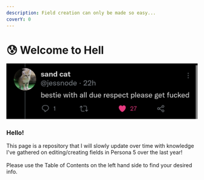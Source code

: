 ```yaml
---
description: Field creation can only be made so easy...
coverY: 0
---
```


# 😰 Welcome to Hell



![Sand Cat](.gitbook/assets/HelpfulIntroduction.png)

### Hello!

This page is a repository that I will slowly update over time with knowledge I've gathered on editing/creating fields in Persona 5 over the last year! \
\
Please use the Table of Contents on the left hand side to find your desired info.
